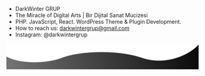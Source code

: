 
- DarkWinter GRUP
- The Miracle of Digital Arts | Bir Dijital Sanat Mucizesi
- PHP. JavaScript, React. WordPress Theme & Plugin Development.
- How to reach us: darkwintergrup@gmail.com
- Instagram: @darkwintergrup

<img src="https://raw.githubusercontent.com/darkwintergrup/darkwintergrup.github.io/master/bottom.svg" alt="bottom">
